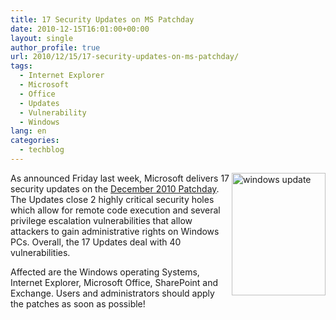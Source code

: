 ```yaml
---
title: 17 Security Updates on MS Patchday
date: 2010-12-15T16:01:00+00:00
layout: single
author_profile: true
url: 2010/12/15/17-security-updates-on-ms-patchday/
tags:
  - Internet Explorer
  - Microsoft
  - Office
  - Updates
  - Vulnerability
  - Windows
lang: en
categories: 
  - techblog
---
```

[<img title="windows update" border="0" alt="windows update" align="right" src="http://lh3.ggpht.com/_vaUVXcmC3OI/TQjfSrRoaXI/AAAAAAAADgU/7FcyyP4KKlU/windows%20update_thumb%5B11%5D.jpg?imgmax=800" width="150" height="196" />](http://lh3.ggpht.com/_vaUVXcmC3OI/TQjfQrsUQDI/AAAAAAAADgQ/d1RD2Qgr4aM/s1600-h/windows%20update%5B12%5D.jpg)As announced Friday last week, Microsoft delivers 17 security updates on the [December 2010 Patchday](http://www.microsoft.com/technet/security/bulletin/ms10-dec.mspx). The Updates close 2 highly critical security holes which allow for remote code execution and several privilege escalation vulnerabilities that allow attackers to gain administrative rights on Windows PCs. Overall, the 17 Updates deal with 40 vulnerabilities.

Affected are the Windows operating Systems, Internet Explorer, Microsoft Office, SharePoint and Exchange. Users and administrators should apply the patches as soon as possible!
